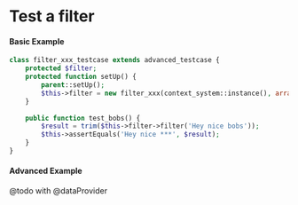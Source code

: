 # Test a filter

#### Basic Example

```php
class filter_xxx_testcase extends advanced_testcase {
    protected $filter;
    protected function setUp() {
        parent::setUp();
        $this->filter = new filter_xxx(context_system::instance(), array());
    }
    
    public function test_bobs() {
        $result = trim($this->filter->filter('Hey nice bobs'));
        $this->assertEquals('Hey nice ***', $result);
    }
}    
```

#### Advanced Example

@todo with @dataProvider


